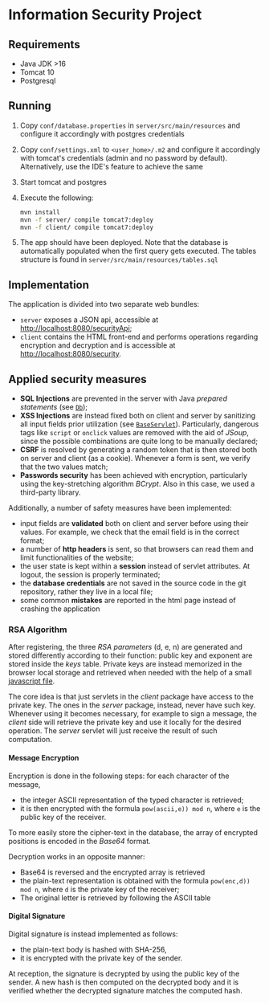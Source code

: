 # Information Security Project

## Requirements

- Java JDK >16
- Tomcat 10
- Postgresql

## Running

1) Copy `conf/database.properties` in `server/src/main/resources` and configure it accordingly with postgres credentials
   
2) Copy `conf/settings.xml` to `<user_home>/.m2` and configure it accordingly with tomcat's credentials (admin and no password by default). Alternatively, use the IDE's feature to achieve the same
 
3) Start tomcat and postgres

4) Execute the following:
    ```bash
    mvn install
    mvn -f server/ compile tomcat7:deploy
    mvn -f client/ compile tomcat7:deploy
    ```

5) The app should have been deployed. Note that the database is automatically populated when the first query gets executed. The tables structure is found in `server/src/main/resources/tables.sql`

## Implementation

The application is divided into two separate web bundles:
- `server` exposes a JSON api, accessible at [http://localhost:8080/securityApi](http://localhost:8080/securityApi);
- `client` contains the HTML front-end and performs operations regarding encryption and decryption and is accessible at  [http://localhost:8080/security](http://localhost:8080/security).

## Applied security measures

- **SQL Injections** are prevented in the server with Java *prepared statements* (see [`Db`](entities/src/main/java/it/unibz/emails/entities/persistence/Db.java));
- **XSS Injections** are instead fixed both on client and server by sanitizing all input fields prior utilization (see [`BaseServlet`](client/src/main/java/it/unibz/emails/client/BaseServlet.java)). Particularly, dangerous tags like `script` or `onclick` values are removed with the aid of  *JSoup*, since the possible combinations are quite long to be manually declared;
- **CSRF** is resolved by generating a random token that is then stored both on server and client (as a cookie). Whenever a form is sent, we verify that the two values match;
- **Passwords security** has been achieved with encryption, particularly using the key-stretching algorithm *BCrypt*. Also in this case, we used a third-party library.

Additionally, a number of safety measures have been implemented:
- input fields are **validated** both on client and server before using their values. For example, we check that the email field is in the correct format;
- a number of **http headers** is sent, so that browsers can read them and limit functionalities of the website;
- the user state is kept within a **session** instead of servlet attributes. At logout, the session is properly terminated;
- the **database credentials** are not saved in the source code in the git repository, rather they live in a local file;
- some common **mistakes** are reported in the html page instead of crashing the application

### RSA Algorithm

After registering, the three *RSA parameters* (d, e, n) are generated and stored differently according to their function: public key and exponent are stored inside the *keys* table. Private keys are instead memorized in the browser local storage and retrieved when needed with the help of a small [javascript file](client/src/main/webapp/script.js).

The core idea is that just servlets in the *client* package have access to the private key. The ones in the *server* package, instead, never have such key. Whenever using it becomes necessary, for example to sign a message, the *client* side will retrieve the private key and use it locally for the desired operation. The *server* servlet will just receive the result of such computation.

#### Message Encryption

Encryption is done in the following steps: for each character of the message,
- the integer ASCII representation of the typed character is retrieved;
- it is then encrypted with the formula `pow(ascii,e)) mod n`, where `e` is the public key of the receiver.

To more easily store the cipher-text in the database, the array of encrypted positions is encoded in the *Base64* format.

Decryption works in an opposite manner:
- Base64 is reversed and the encrypted array is retrieved
- the plain-text representation is obtained with the formula `pow(enc,d)) mod n`, where `d` is the private key of the receiver;
- The original letter is retrieved by following the ASCII table

#### Digital Signature

Digital signature is instead implemented as follows:
- the plain-text body is hashed with SHA-256,
- it is encrypted with the private key of the sender.

At reception, the signature is decrypted by using the public key of the sender. A new hash is then computed on the decrypted body and it is verified whether the decrypted signature matches the computed hash.
